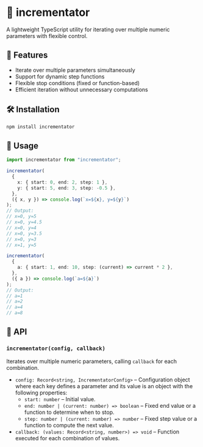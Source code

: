 # 🔂 incrementator  

A lightweight TypeScript utility for iterating over multiple numeric parameters with flexible control.

## 🚀 Features  

- Iterate over multiple parameters simultaneously  
- Support for dynamic step functions  
- Flexible stop conditions (fixed or function-based)  
- Efficient iteration without unnecessary computations  

## 🛠️ Installation  

```sh
npm install incrementator
```

## 📖 Usage

```typescript
import incrementator from "incrementator";

incrementator(
  {
    x: { start: 0, end: 2, step: 1 },
    y: { start: 5, end: 3, step: -0.5 },
  },
  ({ x, y }) => console.log(`x=${x}, y=${y}`)
);
// Output:
// x=0, y=5
// x=0, y=4.5
// x=0, y=4
// x=0, y=3.5
// x=0, y=3
// x=1, y=5

incrementator(
  {
    a: { start: 1, end: 10, step: (current) => current * 2 },
  },
  ({ a }) => console.log(`a=${a}`)
);
// Output:
// a=1
// a=2
// a=4
// a=8
```

## 🔧 API  

### `incrementator(config, callback)`

Iterates over multiple numeric parameters, calling `callback` for each combination.  

- `config: Record<string, IncrementatorConfig>` – Configuration object where each key defines a parameter and its value is an object with the following properties:
    - `start: number` – Initial value.  
    - `end: number | (current: number) => boolean` – Fixed end value or a function to determine when to stop.  
    - `step: number | (current: number) => number` – Fixed step value or a function to compute the next value.
- `callback: (values: Record<string, number>) => void` – Function executed for each combination of values.  
